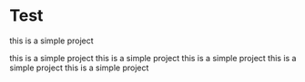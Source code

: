 # Test
this is a simple project

this is a simple project
this is a simple project
this is a simple project
this is a simple project
this is a simple project

